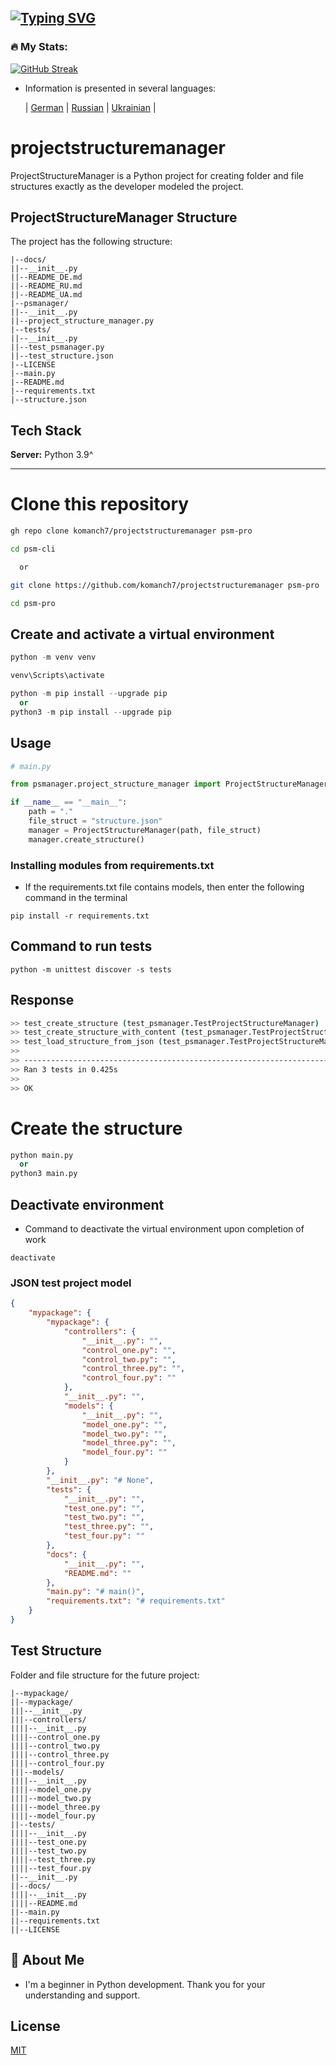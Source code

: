 
[![Typing SVG](https://readme-typing-svg.herokuapp.com?color=%2336BCF7&lines=PROJECT+STRUCTURE+MANAGER)](https://github.com/komanch7/projectstructuremanager)
---

### 🔥 My Stats:
[![GitHub Streak](https://github-readme-streak-stats.herokuapp.com/?user=komanch7&theme=dark&background=0d1117)](https://github.com/komanch7/projectstructuremanager/pulse)

- Information is presented in several languages:
    
    | [German](https://github.com/komanch7/projectstructuremanager/blob/main/docs/README_DE.md) |
    [Russian](https://github.com/komanch7/projectstructuremanager/blob/main/docs/README_RU.md) |
    [Ukrainian](https://github.com/komanch7/projectstructuremanager/blob/main/docs/README_UA.md) |


# projectstructuremanager
ProjectStructureManager is a Python project for creating folder and file structures exactly as the developer modeled the project.

## ProjectStructureManager Structure
The project has the following structure:
```
|--docs/
||--__init__.py
||--README_DE.md
||--README_RU.md
||--README_UA.md
|--psmanager/
||--__init__.py
||--project_structure_manager.py
|--tests/
||--__init__.py
||--test_psmanager.py
||--test_structure.json
|--LICENSE
|--main.py
|--README.md
|--requirements.txt
|--structure.json
```
## Tech Stack

**Server:** Python 3.9^

---

# Clone this repository

```sh
gh repo clone komanch7/projectstructuremanager psm-pro

cd psm-cli

  or

git clone https://github.com/komanch7/projectstructuremanager psm-pro

cd psm-pro
```
## Create and activate a virtual environment
```python
python -m venv venv

venv\Scripts\activate

python -m pip install --upgrade pip
  or
python3 -m pip install --upgrade pip
```
## Usage
```python
# main.py

from psmanager.project_structure_manager import ProjectStructureManager

if __name__ == "__main__":
    path = "."
    file_struct = "structure.json"
    manager = ProjectStructureManager(path, file_struct)
    manager.create_structure()
```
### Installing modules from requirements.txt
- If the requirements.txt file contains models, then enter the following command in the terminal
```
pip install -r requirements.txt
```
## Command to run tests
```
python -m unittest discover -s tests 
```
## Response
```bash
>> test_create_structure (test_psmanager.TestProjectStructureManager) ... ok
>> test_create_structure_with_content (test_psmanager.TestProjectStructureManager) ... ok
>> test_load_structure_from_json (test_psmanager.TestProjectStructureManager) ... ok
>> 
>> ----------------------------------------------------------------------
>> Ran 3 tests in 0.425s
>> 
>> OK
```

# Create the structure
```python
python main.py
  or
python3 main.py
```
## Deactivate environment
- Command to deactivate the virtual environment upon completion of work
```
deactivate
```
### JSON test project model
```json
{
    "mypackage": {
        "mypackage": {
            "controllers": {
                "__init__.py": "",
                "control_one.py": "",
                "control_two.py": "",
                "control_three.py": "",
                "control_four.py": ""
            },
            "__init__.py": "",
            "models": {
                "__init__.py": "",
                "model_one.py": "",
                "model_two.py": "",
                "model_three.py": "",
                "model_four.py": ""
            }
        },
        "__init__.py": "# None",
        "tests": {
            "__init__.py": "",
            "test_one.py": "",
            "test_two.py": "",
            "test_three.py": "",
            "test_four.py": ""
        },
        "docs": {
            "__init__.py": "",
            "README.md": ""
        },
        "main.py": "# main()",
        "requirements.txt": "# requirements.txt"
    }
}
```
## Test Structure
Folder and file structure for the future project:
```
|--mypackage/
||--mypackage/
|||--__init__.py
|||--controllers/
||||--__init__.py
||||--control_one.py
||||--control_two.py
||||--control_three.py
||||--control_four.py
|||--models/
||||--__init__.py
||||--model_one.py
||||--model_two.py
||||--model_three.py
||||--model_four.py
||--tests/
||||--__init__.py
||||--test_one.py
||||--test_two.py
||||--test_three.py
||||--test_four.py
||--__init__.py
||--docs/
||||--__init__.py
||||--README.md
||--main.py
||--requirements.txt
||--LICENSE
```
## 🚀 About Me
- I'm a beginner in Python development. Thank you for your understanding and support.

## License
[MIT](https://github.com/komanch7/projectstructuremanager/LICENSE)
